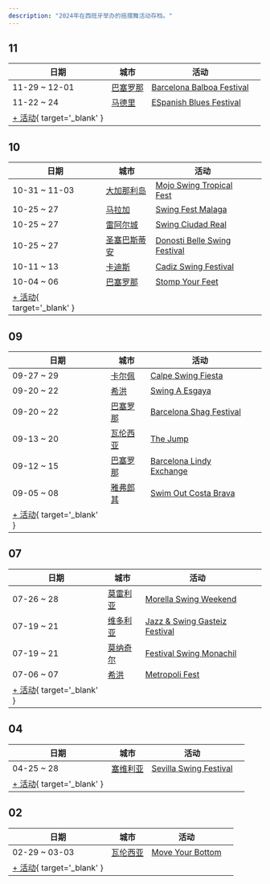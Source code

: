 ```yaml
---
description: "2024年在西班牙举办的摇摆舞活动存档。"
---
```


## 11

| 日期 | 城市 | 活动 | |
| --- | --- | --- | --- |
| 11-29 ~ 12-01 | [巴塞罗那](by_city.md#barcelona) | [Barcelona Balboa Festival](barcelona-balboa-festival-2024.md) |  |
| 11-22 ~ 24 | [马德里](by_city.md#madrid) | [ESpanish Blues Festival](espanish-blues-festival-2024.md) |  |
| [+ 活动](https://github.com/swingdance/events/issues/new?assignees=&labels=add+event&projects=&template=02-add_entity.yml&title=%5B2024%2Fes_ES%5D%20%3CName%3E&region=es_ES&province=&city=&org_id=&date_starts=2024-11-&date_ends=2024-11-){ target='_blank' }

## 10

| 日期 | 城市 | 活动 | |
| --- | --- | --- | --- |
| 10-31 ~ 11-03 | [大加那利岛](by_city.md#gran-canaria) | [Mojo Swing Tropical Fest](mojo-swing-tropical-fest-2024.md) |  |
| 10-25 ~ 27 | [马拉加](by_city.md#malaga) | [Swing Fest Malaga](swing-fest-malaga-2024.md) |  |
| 10-25 ~ 27 | [雷阿尔城](by_city.md#ciudad-real) | [Swing Ciudad Real](swing-ciudad-real-2024.md) |  |
| 10-25 ~ 27 | [圣塞巴斯蒂安](by_city.md#san-sebastian) | [Donosti Belle Swing Festival](donosti-belle-swing-festival-2024.md) |  |
| 10-11 ~ 13 | [卡迪斯](by_city.md#cadiz) | [Cadiz Swing Festival](cadiz-swing-festival-2024.md) |  |
| 10-04 ~ 06 | [巴塞罗那](by_city.md#barcelona) | [Stomp Your Feet](stomp-your-feet-2024.md) |  |
| [+ 活动](https://github.com/swingdance/events/issues/new?assignees=&labels=add+event&projects=&template=02-add_entity.yml&title=%5B2024%2Fes_ES%5D%20%3CName%3E&region=es_ES&province=&city=&org_id=&date_starts=2024-10-&date_ends=2024-10-){ target='_blank' }

## 09

| 日期 | 城市 | 活动 | |
| --- | --- | --- | --- |
| 09-27 ~ 29 | [卡尔佩](by_city.md#calpe) | [Calpe Swing Fiesta](calpe-swing-fiesta-2024.md) |  |
| 09-20 ~ 22 | [希洪](by_city.md#gijon) | [Swing A Esgaya](swing-a-esgaya-2024.md) |  |
| 09-20 ~ 22 | [巴塞罗那](by_city.md#barcelona) | [Barcelona Shag Festival](barcelona-shag-festival-2024.md) |  |
| 09-13 ~ 20 | [瓦伦西亚](by_city.md#valencia) | [The Jump](the-jump-2024.md) |  |
| 09-12 ~ 15 | [巴塞罗那](by_city.md#barcelona) | [Barcelona Lindy Exchange](barcelona-lindy-exchange-2024.md) |  |
| 09-05 ~ 08 | [雅弗郎其](by_city.md#llafranc) | [Swim Out Costa Brava](swim-out-costa-brava-2024.md) |  |
| [+ 活动](https://github.com/swingdance/events/issues/new?assignees=&labels=add+event&projects=&template=02-add_entity.yml&title=%5B2024%2Fes_ES%5D%20%3CName%3E&region=es_ES&province=&city=&org_id=&date_starts=2024-09-&date_ends=2024-09-){ target='_blank' }

## 07

| 日期 | 城市 | 活动 | |
| --- | --- | --- | --- |
| 07-26 ~ 28 | [莫雷利亚](by_city.md#morella) | [Morella Swing Weekend](morella-swing-weekend-2024.md) |  |
| 07-19 ~ 21 | [维多利亚](by_city.md#vitoria) | [Jazz & Swing Gasteiz Festival](jazz-n-swing-gasteiz-festival-2024.md) |  |
| 07-19 ~ 21 | [莫纳奇尔](by_city.md#monachil) | [Festival Swing Monachil](festival-swing-monachil-2024.md) |  |
| 07-06 ~ 07 | [希洪](by_city.md#gijon) | [Metropoli Fest](metropoli-fest-2024.md) |  |
| [+ 活动](https://github.com/swingdance/events/issues/new?assignees=&labels=add+event&projects=&template=02-add_entity.yml&title=%5B2024%2Fes_ES%5D%20%3CName%3E&region=es_ES&province=&city=&org_id=&date_starts=2024-07-&date_ends=2024-07-){ target='_blank' }

## 04

| 日期 | 城市 | 活动 | |
| --- | --- | --- | --- |
| 04-25 ~ 28 | [塞维利亚](by_city.md#sevilla) | [Sevilla Swing Festival](sevilla-swing-festival-2024.md) |  |
| [+ 活动](https://github.com/swingdance/events/issues/new?assignees=&labels=add+event&projects=&template=02-add_entity.yml&title=%5B2024%2Fes_ES%5D%20%3CName%3E&region=es_ES&province=&city=&org_id=&date_starts=2024-04-&date_ends=2024-04-){ target='_blank' }

## 02

| 日期 | 城市 | 活动 | |
| --- | --- | --- | --- |
| 02-29 ~ 03-03 | [瓦伦西亚](by_city.md#valencia) | [Move Your Bottom](move-your-bottom-2024.md) |  |
| [+ 活动](https://github.com/swingdance/events/issues/new?assignees=&labels=add+event&projects=&template=02-add_entity.yml&title=%5B2024%2Fes_ES%5D%20%3CName%3E&region=es_ES&province=&city=&org_id=&date_starts=2024-02-&date_ends=2024-02-){ target='_blank' }
